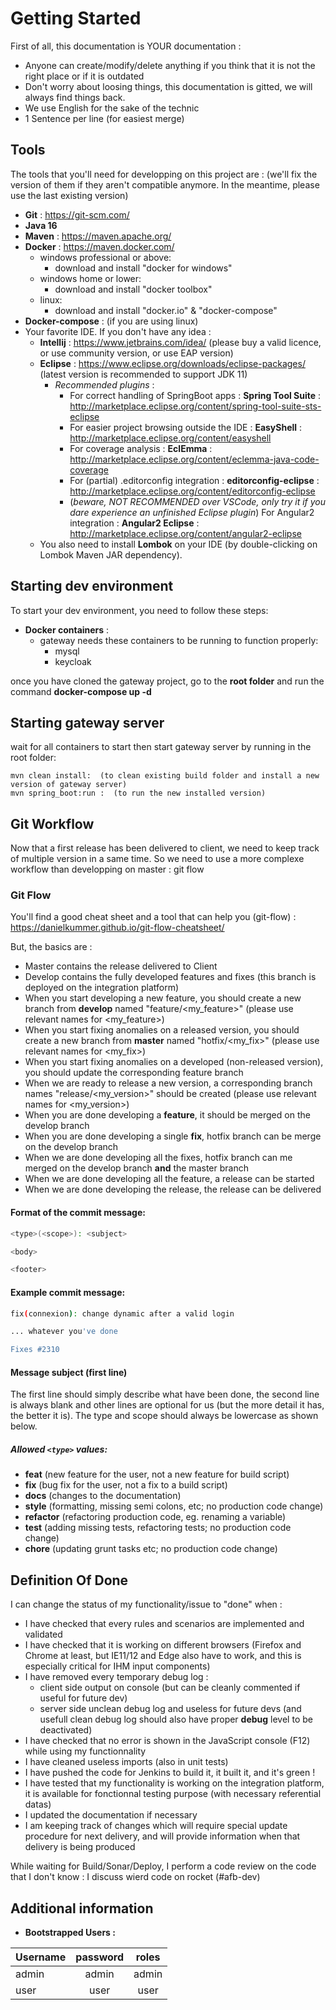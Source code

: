 Getting Started
=================

First of all, this documentation is YOUR documentation :
* Anyone can create/modify/delete anything if you think that it is not the right place or if it is outdated
* Don't worry about loosing things, this documentation is gitted, we will always find things back.
* We use English for the sake of the technic
* 1 Sentence per line (for easiest merge)

Tools
----------

The tools that you'll need for developping on this project are :
(we'll fix the version of them if they aren't compatible anymore. In the meantime, please use the last existing version)
  * **Git** : https://git-scm.com/
  * **Java 16**
  * **Maven** : https://maven.apache.org/
  * **Docker** : https://maven.docker.com/
    * windows professional or above: 
        - download and install "docker for windows"
    * windows home or lower:
        - download and install "docker toolbox"
    * linux:
        - download and install "docker.io" & "docker-compose"
  * **Docker-compose** : (if you are using linux)
  * Your favorite IDE. If you don't have any idea :
     * **Intellij** : https://www.jetbrains.com/idea/ (please buy a valid licence, or use community version, or use EAP version)
     * **Eclipse** : https://www.eclipse.org/downloads/eclipse-packages/ (latest version is recommended to support JDK 11)
        * *Recommended plugins* :
            * For correct handling of SpringBoot apps : **Spring Tool Suite** : http://marketplace.eclipse.org/content/spring-tool-suite-sts-eclipse
            * For easier project browsing outside the IDE : **EasyShell** : http://marketplace.eclipse.org/content/easyshell
            * For coverage analysis : **EclEmma** : http://marketplace.eclipse.org/content/eclemma-java-code-coverage
            * For (partial) .editorconfig integration : **editorconfig-eclipse** : http://marketplace.eclipse.org/content/editorconfig-eclipse
            * (*beware, NOT RECOMMENDED over VSCode, only try it if you dare experience an unfinished Eclipse plugin*) For Angular2 integration : **Angular2 Eclipse** : http://marketplace.eclipse.org/content/angular2-eclipse
     * You also need to install **Lombok** on your IDE (by double-clicking on Lombok Maven JAR dependency).

Starting dev environment
-------------------------
To start your dev environment, you need to follow these steps: 

 * **Docker containers** :
    * gateway needs these containers to be running to function properly:
        - mysql
        - keycloak
        
once you have cloned the gateway project, go to the **root folder** and run the command **docker-compose up -d**

Starting gateway server
-------------------------
wait for all containers to start then start gateway server by running in the root folder:

    mvn clean install:  (to clean existing build folder and install a new version of gateway server)
    mvn spring_boot:run :  (to run the new installed version)

Git Workflow
----------

Now that a first release has been delivered to client, we need to keep track of multiple version in a same time.
So we need to use a more complexe workflow than developping on master : git flow

### Git Flow

You'll find a good cheat sheet and a tool that can help you (git-flow) :  https://danielkummer.github.io/git-flow-cheatsheet/

But, the basics are :
 * Master contains the release delivered to Client
 * Develop contains the fully developed features and fixes (this branch is deployed on the integration platform)
 * When you start developing a new feature, you should create a new branch from **develop** named "feature/<my_feature>" (please use relevant names for <my_feature>)
 * When you start fixing anomalies on a released version, you should create a new branch from **master** named "hotfix/<my_fix>" (please use relevant names for <my_fix>)
 * When you start fixing anomalies on a developed (non-released version), you should update the corresponding feature branch
 * When we are ready to release a new version, a corresponding branch names "release/<my_version>" should be created (please use relevant names for <my_version>)
 * When you are done developing a **feature**, it should be merged on the develop branch
 * When you are done developing a single **fix**, hotfix branch can be merge on the develop branch
 * When we are done developing all the fixes, hotfix branch can me merged on the develop branch **and** the master branch
 * When we are done developing all the feature, a release can be started
 * When we are done developing the release, the release can be delivered

#### Format of the commit message:
```bash
<type>(<scope>): <subject>

<body>

<footer>
```

#### Example commit message:

```bash
fix(connexion): change dynamic after a valid login

... whatever you've done

Fixes #2310
```

#### Message subject (first line)
The first line should simply describe what have been done, the second line is always blank and
other lines are optional for us (but the more detail it has, the better it is). The type and scope should
always be lowercase as shown below.

##### Allowed `<type>` values:

* **feat** (new feature for the user, not a new feature for build script)
* **fix** (bug fix for the user, not a fix to a build script)
* **docs** (changes to the documentation)
* **style** (formatting, missing semi colons, etc; no production code change)
* **refactor** (refactoring production code, eg. renaming a variable)
* **test** (adding missing tests, refactoring tests; no production code change)
* **chore** (updating grunt tasks etc; no production code change)

Definition Of Done
------------------

I can change the status of my functionality/issue to "done" when :

* I have checked that every rules and scenarios are implemented and validated
* I have checked that it is working on different browsers (Firefox and Chrome at least, but IE11/12 and Edge also have to work, and this is especially critical for IHM input components)
* I have removed every temporary debug log :
  * client side output on console (but can be cleanly commented if useful for future dev)
  * server side unclean debug log and useless for future devs (and usefull clean debug log should also have proper **debug** level to be deactivated)
* I have checked that no error is shown in the JavaScript console (F12) while using my functionnality
* I have cleaned useless imports (also in unit tests)
* I have pushed the code for Jenkins to build it, it built it, and it's green !
* I have tested that my functionality is working on the integration platform, it is available for fonctionnal testing purpose (with necessary referential datas)
* I updated the documentation if necessary
* I am keeping track of changes which will require special update procedure for next delivery, and will provide information when that delivery is being produced

While waiting for Build/Sonar/Deploy, I perform a code review on the code that I don't know : I discuss wierd code on rocket (#afb-dev)


Additional information
----------------------

* **Bootstrapped Users :**

| Username      | password      | roles |
| ------------- |:-------------:|:-------------:|
|admin | admin | admin |
|user | user | user |

